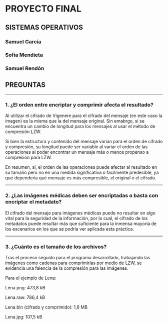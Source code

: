 # PROYECTO FINAL
## SISTEMAS OPERATIVOS
### Samuel García
### Sofía Mendieta
### Samuel Rendón



## PREGUNTAS

<hr>

### 1. ¿El orden entre encriptar y comprimir afecta el resultado?

Al utilizar el cifrado de Vigenere para el cifrado del mensaje (en este caso la imagen) es la misma que la del mensaje original. Sin emabrgo, si se encuentra un cambio de longitud para los mensajes al usar el método de compresión LZW. 

Si bien la estructura y contenido del mensaje varían para el orden de cifrado y compresión, su longitud puede ser variable al variar el orden de las operaciones al poder encontrar un mensaje más o menos propenso a compresión para LZW.

En resumen, sí, el orden de las operaciones puede afectar al resultado en su tamaño pero no en una medida significativa o facilmente predecible, ya que dependería qué mensaje es más compresible, el original o el cifrado.


<hr>

### 2. ¿Las imágenes médicas deben ser encriptadas o basta con encriptar el metadato?

El cifrado del mensaje para imágenes médicas puede no resultar en algo vital para la seguridad de la información, por lo cual, el cifrado de los metadatos puede resultar más que suficiente para la inmensa mayoría de los escenarios en los que se podría ver aplicada esta práctica.


<hr>

### 3. ¿Cuánto es el tamaño de los archivos?

Tras el proceso seguido para el programa desarrollado, trabajando las imágenes como cadenas para comprimirlas por medio de LZW, se evidencia una falencia de la compresión para las imágenes. 

Para el ejemplo de Lena:

Lena.png: 473,8 kB

Lena.raw: 786,4 kB

Lena.bin (cifrado y comprimido): 1,6 MB

Lena.jpg: 107,5 kB